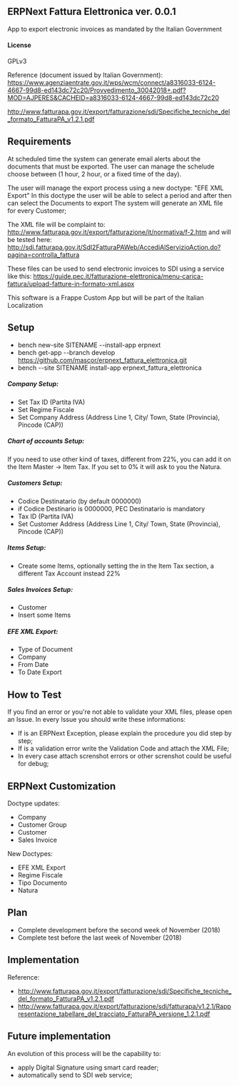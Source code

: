 ## ERPNext Fattura Elettronica ver. 0.0.1

App to export electronic invoices as mandated by the Italian Government

#### License

GPLv3

Reference (document issued by Italian Government):
https://www.agenziaentrate.gov.it/wps/wcm/connect/a8316033-6124-4667-99d8-ed143dc72c20/Provvedimento_30042018+.pdf?MOD=AJPERES&CACHEID=a8316033-6124-4667-99d8-ed143dc72c20

http://www.fatturapa.gov.it/export/fatturazione/sdi/Specifiche_tecniche_del_formato_FatturaPA_v1.2.1.pdf

## Requirements

At scheduled time the system can generate email alerts about the documents that must be exported. The user can manage the schelude choose between (1 hour, 2 hour, or a fixed time of the day).

The user will manage the export process using a new doctype: "EFE XML Export"
In this doctype the user will be able to select a period and after then can select the Documents to export
The system will generate an XML file for every Customer;

The XML file will be complaint to:
http://www.fatturapa.gov.it/export/fatturazione/it/normativa/f-2.htm
and will be tested here:
http://sdi.fatturapa.gov.it/SdI2FatturaPAWeb/AccediAlServizioAction.do?pagina=controlla_fattura

These files can be used to send electronic invoices to SDI using a service like this:
https://guide.pec.it/fatturazione-elettronica/menu-carica-fattura/upload-fatture-in-formato-xml.aspx

This software is a Frappe Custom App but will be part of the Italian Localization

## Setup

- bench new-site SITENAME --install-app erpnext
- bench get-app --branch develop https://github.com/mascor/erpnext_fattura_elettronica.git
- bench --site SITENAME install-app erpnext_fattura_elettronica

##### Company Setup:

- Set Tax ID (Partita IVA)
- Set Regime Fiscale
- Set Company Address (Address Line 1, City/ Town, State (Provincia), Pincode (CAP)) 

##### Chart of accounts Setup:

If you need to use other kind of taxes, different from 22%, you can add it on the Item Master -> Item Tax. If you set to 0% it will ask to you the Natura.

##### Customers Setup:

- Codice Destinatario (by default 0000000)
- if Codice Destinario is 0000000, PEC Destinatario is mandatory
- Tax ID (Partita IVA)
- Set Customer Address (Address Line 1, City/ Town, State (Provincia), Pincode (CAP))

##### Items Setup:

- Create some Items, optionally setting the in the Item Tax section, a different Tax Account instead 22%

##### Sales Invoices Setup:

- Customer
- Insert some Items

##### EFE XML Export:

- Type of Document
- Company
- From Date
- To Date
Export

## How to Test

If you find an error or you're not able to validate your XML files, please open an Issue.
In every Issue you should write these informations:
- If is an ERPNext Exception, please explain the procedure you did step by step;
- If is a validation error write the Validation Code and attach the XML File;
- In every case attach screnshot errors or other screnshot could be useful for debug;

## ERPNext Customization

Doctype updates:
- Company
- Customer Group
- Customer
- Sales Invoice

New Doctypes:
- EFE XML Export
- Regime Fiscale
- Tipo Documento
- Natura

## Plan

- Complete development before the second week of November (2018)
- Complete test before the last week of November (2018)

## Implementation

Reference: 
- http://www.fatturapa.gov.it/export/fatturazione/sdi/Specifiche_tecniche_del_formato_FatturaPA_v1.2.1.pdf
- http://www.fatturapa.gov.it/export/fatturazione/sdi/fatturapa/v1.2.1/Rappresentazione_tabellare_del_tracciato_FatturaPA_versione_1.2.1.pdf

## Future implementation

An evolution of this process will be the capability to:
- apply Digital Signature using smart card reader;
- automatically send to SDI web service;
